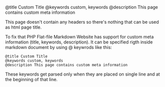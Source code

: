 @title Custom Title
@keywords custom, keywords
@description This page contains custom meta information

This page doesn't contain any headers so there's nothing that can be used as html page title.

To fix that PHP Flat-file Markdown Website has support for custom meta information (title, keywords, description). It can be specified rigth inside markdown document by using @ keywrods like this:
  
    @title Custom Title
    @keywords custom, keywords
    @description This page contains custom meta information
  
These keywords get parsed only when they are placed on single line and at the beginning of that line.
